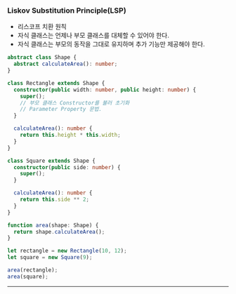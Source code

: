 ### Liskov Substitution Principle(LSP)

- 리스코프 치환 원칙
- 자식 클래스는 언제나 부모 클래스를 대체할 수 있어야 한다.
- 자식 클래스는 부모의 동작을 그대로 유지하며 추가 기능만 제공해야 한다.

```ts
abstract class Shape {
  abstract calculateArea(): number;
}

class Rectangle extends Shape {
  constructor(public width: number, public height: number) {
    super();
    // 부모 클래스 Constructor를 불러 초기화
    // Parameter Property 문법.
  }

  calculateArea(): number {
    return this.height * this.width;
  }
}

class Square extends Shape {
  constructor(public side: number) {
    super();
  }

  calculateArea(): number {
    return this.side ** 2;
  }
}

function area(shape: Shape) {
  return shape.calculateArea();
}

let rectangle = new Rectangle(10, 12);
let square = new Square(9);

area(rectangle);
area(square);
```

---
